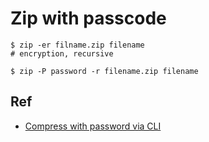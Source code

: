 # Zip with passcode

```
$ zip -er filname.zip filename
# encryption, recursive

$ zip -P password -r filename.zip filename
```

## Ref

- [Compress with password via CLI](https://askubuntu.com/questions/342900/compressing-folders-with-password-via-command-line)

